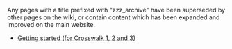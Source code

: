 Any pages with a title prefixed with "zzz_archive" have been superseded by other pages on the wiki, or contain content which has been expanded and improved on the main website.

* [Getting started (for Crosswalk 1, 2 and 3)](zzz_archive-[Getting-started-with-Crosswalk])